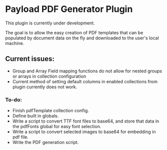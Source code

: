 # Payload PDF Generator Plugin

This plugin is currently under development. 

The goal is to allow the easy creation of PDF templates that can be populated by document data on the fly and downloaded to the user's local machine.

## Current issues:

* Group and Array Field mapping functions do not allow for nested groups or arrays in collection configuration
* Current method of setting default columns in enabled collections from plugin currently does not work.

### To-do:

* Finish pdfTemplate collection config.
* Define built in globals.
* Write a script to convert TTF font files to base64, and store that data in the pdfFonts global for easy font selection.
* Write a script to convert selected images to base64 for embedding in pdf file.
* Write the PDF generation script.
